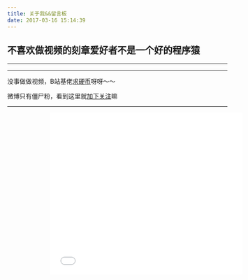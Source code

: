```yaml
---
title: 关于我&&留言板
date: 2017-03-16 15:14:39
---
```


## 不喜欢做视频的刻章爱好者不是一个好的程序猿

---

<style type="text/css">
	strong a {
		color: #747474;
	}
	.player {
		text-align: center;
		margin: .5em auto 0;
		width: 100%;
		max-width: 22em;
	}
	.player br {
		display: none;
	}
	.sign {
		text-align: right;
		font-style: italic;
	}
	#ds-recent-visitors {
		margin: 0;
		padding: 0;
	}
	#ds-recent-visitors div img {
		display: inline-block !important;
		width: 56px !important;
		height: 56px !important;
		border-radius: 50%;
		border: 1px solid #ddd;
		padding: 2px;
		box-shadow: 1px 1px 1px rgba(0,0,0, .15);
	}
	.article-entry img:first-child {
		display: block;
	}
	.article-entry span {
		font-family: Arial;
	}
	#ds-hot-posts {
		display: none;
	}
</style>

---

没事做做视频，B站基佬[求硬币](http://space.bilibili.com/2572438/#!/)呀呀～～

微博只有僵尸粉，看到这里就[加下关注](http://weibo.com/jiu0wu/)嘛

---

<div class="player">
<iframe frameborder="no" border="0" marginwidth="0" marginheight="0" width=440 height=370 src="//music.163.com/outchain/player?type=0&id=121961221&auto=1&height=430"></iframe>
</div>

<ul class="ds-recent-visitors" data-num-items="30" data-avatar-size="56"></ul>



